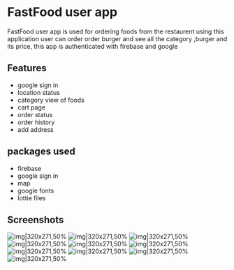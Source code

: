
# FastFood  user app


FastFood user app is used for ordering foods from the restaurent 
using  this application user can order order burger and see all the category ,burger and its price,
this app is authenticated with firebase and google 

## Features

- google sign in
- location status
- category view of foods
- cart page
- order status
- order history
- add address


## packages used
- firebase
- google sign in
- map
- google fonts
- lottie files
## Screenshots
![img|320x271,50%](https://github.com/Shawaiz-Hassan-Sheri/FastFood-UserApp/assets/145899502/fd14a903-e164-43d5-b170-782f9f06c812)
![img|320x271,50%](https://github.com/Shawaiz-Hassan-Sheri/FastFood-UserApp/assets/145899502/a6f77570-bab7-40d4-872c-de1364f28d0e)
![img|320x271,50%](https://github.com/Shawaiz-Hassan-Sheri/FastFood-UserApp/assets/145899502/f1dc16fa-a51c-410b-a900-97b99a9c439e)
![img|320x271,50%](https://github.com/Shawaiz-Hassan-Sheri/FastFood-UserApp/assets/145899502/d09b2e28-a156-4794-aa2c-d3d8d190b3a4)
![img|320x271,50%](https://github.com/Shawaiz-Hassan-Sheri/FastFood-UserApp/assets/145899502/1c24ee02-e4f2-4489-a8b8-e5b696d3831b)
![img|320x271,50%](https://github.com/Shawaiz-Hassan-Sheri/FastFood-UserApp/assets/145899502/507c2506-7722-402d-9b2c-654f321531e1)
![img|320x271,50%](https://github.com/Shawaiz-Hassan-Sheri/FastFood-UserApp/assets/145899502/ea5bcdf3-678a-4647-b2f9-1e4590e6a9c1)
![img|320x271,50%](https://github.com/Shawaiz-Hassan-Sheri/FastFood-UserApp/assets/145899502/43e223a6-250c-4efa-a9ac-c674e2769a4a)
![img|320x271,50%](https://github.com/Shawaiz-Hassan-Sheri/FastFood-UserApp/assets/145899502/5c178ef8-62e3-4d54-9650-6490951011a7)
![img|320x271,50%](https://github.com/Shawaiz-Hassan-Sheri/FastFood-UserApp/assets/145899502/1daa1d1e-d32b-445c-8a5a-9d5ca5889387)

